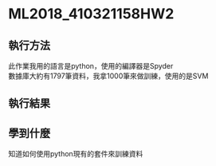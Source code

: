 # ML2018_410321158HW2
## 執行方法
此作業我用的語言是python，使用的編譯器是Spyder<br/>
數據庫大約有1797筆資料，我拿1000筆來做訓練，使用的是SVM<br/>
## 執行結果

## 學到什麼
知道如何使用python現有的套件來訓練資料<br/>
